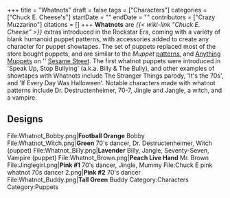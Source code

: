 +++
title = "Whatnots"
draft = false
tags = ["Characters"]
categories = ["Chuck E. Cheese's"]
startDate = ""
endDate = ""
contributors = ["Crazy Muzzarino"]
citations = []
+++
**Whatnots** are *{{< wiki-link "Chuck E. Cheese" >}}* extras introduced in the Rockstar Era, coming with a variety of blank humanoid puppet patterns, with accessories added to create any character for puppet showtapes. The set of puppets replaced most of the store bought puppets, and are similar to the *Muppet* [patterns](https://muppet.fandom.com/wiki/Whatnots), and [Anything Muppets](https://muppet.fandom.com/wiki/Anything_Muppets) on '' [Sesame Street](https://muppet.fandom.com/wiki/Sesame_Street).
The first whatnot puppets were introduced in 'Speak Up, Stop Bullying' (a.k.a. Billy & The Bully), and other examples of showtapes with Whatnots include The Stranger Things parody, 'It's the 70s', and 'If Every Day Was Halloween'. Notable characters made with whatnot patterns include Dr. Destructenheimer, 70-7, Jingle and Jangle, a witch, and a vampire.

## Designs

File:Whatnot_Bobby.png|**Football Orange**
Bobby
File:Whatnot_Witch.png|**Green**
70's dancer, Dr. Destructenheimer, Witch (puppet)
File:Whatnot_Billy.png|**Lavender**
Billy, Jangle, Seventy-Seven, Vampire (puppet)
File:Whatnot_Brown.png|**Peach Live Hand**
Mr. Brown
File:Jinglegirl.png|**Pink #1**
70's dancer, Jingle, Mummy
File:Chuck E pink whatnot 70s dancer 2.png|**Pink #2**
70's dancer
File:Whatnot_Buddy.png|**Tall Green**
Buddy
Category:Characters
Category:Puppets
